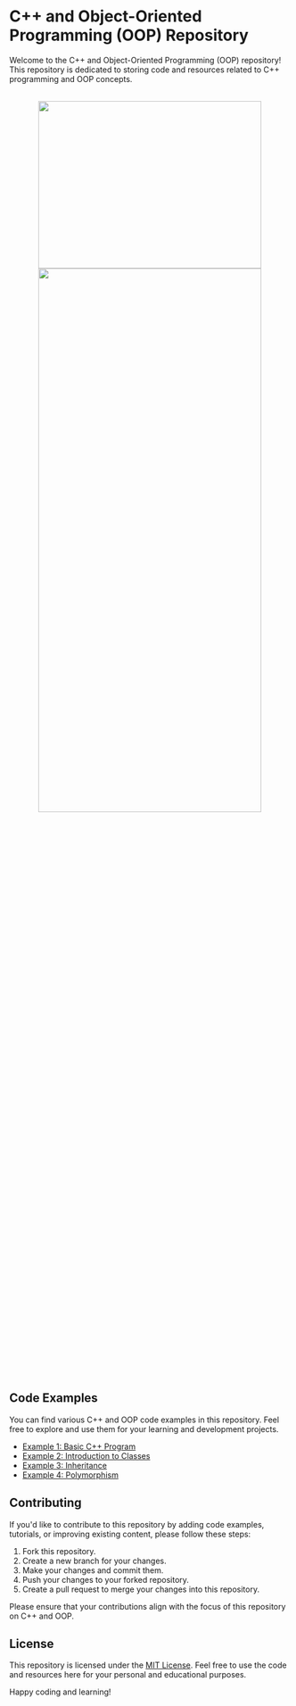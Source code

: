 # C++ and Object-Oriented Programming (OOP) Repository

Welcome to the C++ and Object-Oriented Programming (OOP) repository! This repository is dedicated to storing code and resources related to C++ programming and OOP concepts.
<br>
<br>
<div align="center">
  <img class="img" width="400" height="300" src="https://cdn.worldvectorlogo.com/logos/c.svg">
  <img class="img" width="400" height="50%" src="https://media0.giphy.com/media/qgQUggAC3Pfv687qPC/giphy.gif?cid=ecf05e478lbou8f44pvtp5nofrjtvm687t13cw4217ltpyrg&ep=v1_gifs_search&rid=giphy.gif&ct=g">
</div>
<br>
<br>

## Code Examples

You can find various C++ and OOP code examples in this repository. Feel free to explore and use them for your learning and development projects.

- [Example 1: Basic C++ Program](code_examples/example1.cpp)
- [Example 2: Introduction to Classes](code_examples/example2.cpp)
- [Example 3: Inheritance](code_examples/example3.cpp)
- [Example 4: Polymorphism](code_examples/example4.cpp)

## Contributing

If you'd like to contribute to this repository by adding code examples, tutorials, or improving existing content, please follow these steps:

1. Fork this repository.
2. Create a new branch for your changes.
3. Make your changes and commit them.
4. Push your changes to your forked repository.
5. Create a pull request to merge your changes into this repository.

Please ensure that your contributions align with the focus of this repository on C++ and OOP.

## License

This repository is licensed under the [MIT License](LICENSE). Feel free to use the code and resources here for your personal and educational purposes.

Happy coding and learning!
